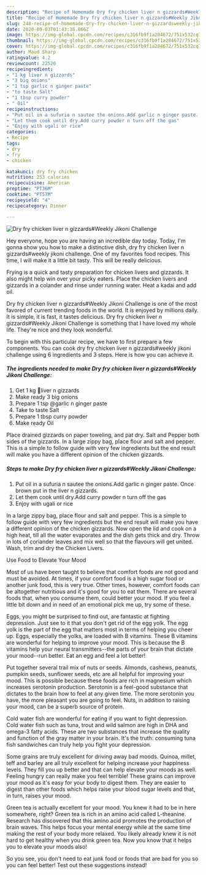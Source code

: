 ```yaml
---
description: "Recipe of Homemade Dry fry chicken liver n gizzards#Weekly Jikoni Challenge"
title: "Recipe of Homemade Dry fry chicken liver n gizzards#Weekly Jikoni Challenge"
slug: 248-recipe-of-homemade-dry-fry-chicken-liver-n-gizzardsweekly-jikoni-challenge
date: 2020-09-03T01:43:38.866Z
image: https://img-global.cpcdn.com/recipes/c316fb9f1a284672/751x532cq70/dry-fry-chicken-liver-n-gizzardsweekly-jikoni-challenge-recipe-main-photo.jpg
thumbnail: https://img-global.cpcdn.com/recipes/c316fb9f1a284672/751x532cq70/dry-fry-chicken-liver-n-gizzardsweekly-jikoni-challenge-recipe-main-photo.jpg
cover: https://img-global.cpcdn.com/recipes/c316fb9f1a284672/751x532cq70/dry-fry-chicken-liver-n-gizzardsweekly-jikoni-challenge-recipe-main-photo.jpg
author: Maud Sharp
ratingvalue: 4.2
reviewcount: 22520
recipeingredient:
- "1 kg liver n gizzards"
- "3 big onions"
- "1 tsp garlic n ginger paste"
- "to taste Salt"
- "1 tbsp curry powder"
- " Oil"
recipeinstructions:
- "Put oil in a sufuria n sautee the onions.Add garlic n ginger paste. Once brown put in the liver n gizzards."
- "Let them cook until dry.Add curry powder n turn off the gas"
- "Enjoy with ugali or rice"
categories:
- Recipe
tags:
- dry
- fry
- chicken

katakunci: dry fry chicken 
nutrition: 253 calories
recipecuisine: American
preptime: "PT36M"
cooktime: "PT57M"
recipeyield: "4"
recipecategory: Dinner

---
```



![Dry fry chicken liver n gizzards#Weekly Jikoni Challenge](https://img-global.cpcdn.com/recipes/c316fb9f1a284672/751x532cq70/dry-fry-chicken-liver-n-gizzardsweekly-jikoni-challenge-recipe-main-photo.jpg)

Hey everyone, hope you are having an incredible day today. Today, I'm gonna show you how to make a distinctive dish, dry fry chicken liver n gizzards#weekly jikoni challenge. One of my favorites food recipes. This time, I will make it a little bit tasty. This will be really delicious.

Frying is a quick and tasty preparation for chicken livers and gizzards. It also might help win over your picky eaters. Place the chicken livers and gizzards in a colander and rinse under running water. Heat a kadai and add oil.

Dry fry chicken liver n gizzards#Weekly Jikoni Challenge is one of the most favored of current trending foods in the world. It is enjoyed by millions daily. It is simple, it is fast, it tastes delicious. Dry fry chicken liver n gizzards#Weekly Jikoni Challenge is something that I have loved my whole life. They're nice and they look wonderful.


To begin with this particular recipe, we have to first prepare a few components. You can cook dry fry chicken liver n gizzards#weekly jikoni challenge using 6 ingredients and 3 steps. Here is how you can achieve it.

<!--inarticleads1-->

##### The ingredients needed to make Dry fry chicken liver n gizzards#Weekly Jikoni Challenge:

1. Get 1 kg 🐓liver n gizzards
1. Make ready 3 big onions
1. Prepare 1 tsp @garlic n ginger paste
1. Take to taste Salt
1. Prepare 1 tbsp curry powder
1. Make ready  Oil


Place drained gizzards on paper toweling, and pat dry. Salt and Pepper both sides of the gizzards. In a large zippy bag, place flour and salt and pepper. This is a simple to follow guide with very few ingredients but the end result will make you have a different opinion of the chicken gizzards. 

<!--inarticleads2-->

##### Steps to make Dry fry chicken liver n gizzards#Weekly Jikoni Challenge:

1. Put oil in a sufuria n sautee the onions.Add garlic n ginger paste. Once brown put in the liver n gizzards.
1. Let them cook until dry.Add curry powder n turn off the gas
1. Enjoy with ugali or rice


In a large zippy bag, place flour and salt and pepper. This is a simple to follow guide with very few ingredients but the end result will make you have a different opinion of the chicken gizzards. Now open the lid and cook on a high heat, till all the water evaporates and the dish gets thick and dry. Throw in lots of coriander leaves and mix well so that the flavours will get united. Wash, trim and dry the Chicken Livers. 

Use Food to Elevate Your Mood


Most of us have been taught to believe that comfort foods are not good and must be avoided. At times, if your comfort food is a high sugar food or another junk food, this is very true. Other times, however, comfort foods can be altogether nutritious and it's good for you to eat them. There are several foods that, when you consume them, could better your mood. If you feel a little bit down and in need of an emotional pick me up, try some of these.

Eggs, you might be surprised to find out, are fantastic at fighting depression. Just see to it that you don't get rid of the egg yolk. The egg yolk is the part of the egg that matters most in terms of helping you cheer up. Eggs, especially the yolks, are loaded with B vitamins. These B vitamins are wonderful for helping to improve your mood. This is because the B vitamins help your neural transmitters--the parts of your brain that dictate your mood--run better. Eat an egg and feel a lot better!

Put together several trail mix of nuts or seeds. Almonds, cashews, peanuts, pumpkin seeds, sunflower seeds, etc are all helpful for improving your mood. This is possible because these foods are rich in magnesium which increases serotonin production. Serotonin is a feel-good substance that dictates to the brain how to feel at any given time. The more serotonin you have, the more pleasant you are going to feel. Nuts, in addition to raising your mood, can be a superb source of protein.

Cold water fish are wonderful for eating if you want to fight depression. Cold water fish such as tuna, trout and wild salmon are high in DHA and omega-3 fatty acids. These are two substances that increase the quality and function of the gray matter in your brain. It's the truth: consuming tuna fish sandwiches can truly help you fight your depression. 

Some grains are truly excellent for driving away bad moods. Quinoa, millet, teff and barley are all truly excellent for helping increase your happiness levels. They fill you up better and that can help elevate your moods as well. Feeling hungry can really make you feel terrible! These grains can improve your mood as it's easy for your body to digest them. They are easier to digest than other foods which helps raise your blood sugar levels and that, in turn, raises your mood.

Green tea is actually excellent for your mood. You knew it had to be in here somewhere, right? Green tea is rich in an amino acid called L-theanine. Research has discovered that this amino acid promotes the production of brain waves. This helps focus your mental energy while at the same time making the rest of your body more relaxed. You likely already knew it is not hard to get healthy when you drink green tea. Now you know that it helps you to elevate your moods also!

So you see, you don't need to eat junk food or foods that are bad for you so you can feel better! Test out  these suggestions  instead!

